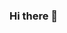 ### Hi there 👋

<!--
**AlbinIngholm/AlbinIngholm** is a ✨ _special_ ✨ repository because its `README.md` (this file) appears on your GitHub profile.

Here are some ideas to get you started:

- 🔭 I’m currently working on a C# school project
- 🌱 I’m currently learning C#
- 👯 I’m looking to collaborate on school / work projects
- 📫 How to reach me: albin.ingholm@gmail.com
- ⚡ Fun fact: national champion in RC cars :)
-->
